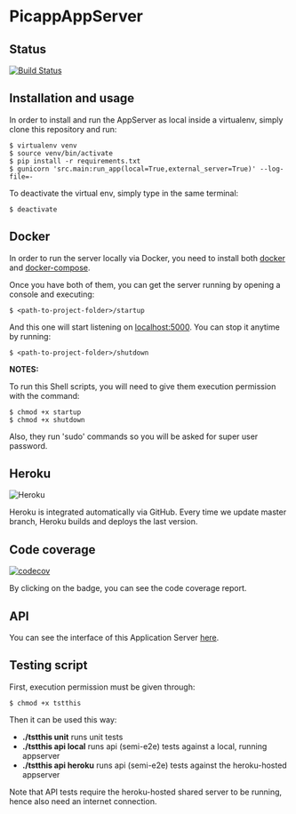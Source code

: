 # PicappAppServer

## Status
[![Build Status](https://travis-ci.com/RodrigoDeRosa/PicappAppServer.svg?token=rEyCUWQVS9saEunkyMqa&branch=master)](https://travis-ci.com/RodrigoDeRosa/PicappAppServer)

## Installation and usage
In order to install and run the AppServer as local inside a virtualenv, simply clone this repository and run:

    $ virtualenv venv
    $ source venv/bin/activate
    $ pip install -r requirements.txt
    $ gunicorn 'src.main:run_app(local=True,external_server=True)' --log-file=-

To deactivate the virtual env, simply type in the same terminal:

    $ deactivate

## Docker
In order to run the server locally via Docker, you need to install both
[docker](https://docs.docker.com/install/) and 
[docker-compose](https://docs.docker.com/compose/install/).

Once you have both of them, you can get the server running by opening a
console and executing:

    $ <path-to-project-folder>/startup
    
And this one will start listening on [localhost:5000](https://localhost:5000).
You can stop it anytime by running:

    $ <path-to-project-folder>/shutdown


**NOTES:**

To run this Shell scripts, you will need to give them execution permission with
the command:

    $ chmod +x startup
    $ chmod +x shutdown

Also, they run 'sudo' commands so you will be asked for super user password.
    
## Heroku
![Heroku](https://heroku-badge.herokuapp.com/?app=picapp-app-server&root=/users)

Heroku is integrated automatically via GitHub. Every time we update master branch,
Heroku builds and deploys the last version.

## Code coverage
[![codecov](https://codecov.io/gh/RodrigoDeRosa/PicappAppServer/branch/master/graph/badge.svg?token=z6KQ00Bcth)](https://codecov.io/gh/RodrigoDeRosa/PicappAppServer)

By clicking on the badge, you can see the code coverage report.

## API
 
You can see the interface of this Application Server
[here](https://app.swaggerhub.com/apis/SteelSoft/PicApp-AppServer-Final/1.0).

## Testing script

First, execution permission must be given through:

    $ chmod +x tstthis

Then it can be used this way:

* **./tstthis unit** runs unit tests
* **./tstthis api local** runs api (semi-e2e) tests against a local, running appserver
* **./tstthis api heroku** runs api (semi-e2e) tests against the heroku-hosted appserver

Note that API tests require the heroku-hosted shared server to be running, hence also need an internet connection.



